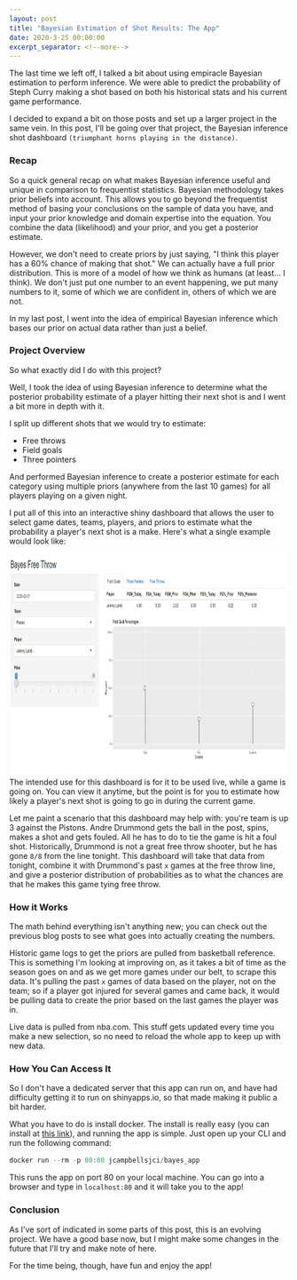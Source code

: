 ```yaml
---
layout: post
title: "Bayesian Estimation of Shot Results: The App"
date: 2020-3-25 00:00:00
excerpt_separator: <!--more-->
---
```


The last time we left off, I talked a bit about using empiracle Bayesian estimation to perform inference. We were able to predict the probability of Steph Curry making a shot based on both his historical stats and his current game performance.

I decided to expand a bit on those posts and set up a larger project in the same vein. In this post, I'll be going over that project, the Bayesian inference shot dashboard `(triumphant horns playing in the distance)`.

<!--more-->
### Recap ###

So a quick general recap on what makes Bayesian inference useful and unique in comparison to frequentist statistics. Bayesian methodology takes prior beliefs into account. This allows you to go beyond the frequentist method of basing your conclusions on the sample of data you have, and input your prior knowledge and domain expertise into the equation. You combine the data (likelihood) and your prior, and you get a posterior estimate.

However, we don't need to create priors by just saying, "I think this player has a 60% chance of making that shot." We can actually have a full prior distribution. This is more of a model of how we think as humans (at least... I think). We don't just put one number to an event happening, we put many numbers to it, some of which we are confident in, others of which we are not.

In my last post, I went into the idea of empirical Bayesian inference which bases our prior on actual data rather than just a belief.

### Project Overview ###

So what exactly did I do with this project?

Well, I took the idea of using Bayesian inference to determine what the posterior probability estimate of a player hitting their next shot is and I went a bit more in depth with it.

I split up different shots that we would try to estimate:

-   Free throws
-   Field goals
-   Three pointers

And performed Bayesian inference to create a posterior estimate for each category using multiple priors (anywhere from the last 10 games) for all players playing on a given night.

I put all of this into an interactive shiny dashboard that allows the user to select game dates, teams, players, and priors to estimate what the probability a player's next shot is a make. Here's what a single example would look like:

<center>
<img src="../images/post19_bayes-dashboard/bayes_app_screenshot.PNG" id="id" class="class" width="800" height="400" />
</center>
The intended use for this dashboard is for it to be used live, while a game is going on. You can view it anytime, but the point is for you to estimate how likely a player's next shot is going to go in during the current game.

Let me paint a scenario that this dashboard may help with: you're team is up 3 against the Pistons. Andre Drummond gets the ball in the post, spins, makes a shot and gets fouled. All he has to do to tie the game is hit a foul shot. Historically, Drummond is not a great free throw shooter, but he has gone `8/8` from the line tonight. This dashboard will take that data from tonight, combine it with Drummond's past `x` games at the free throw line, and give a posterior distribution of probabilities as to what the chances are that he makes this game tying free throw.

### How it Works ###

The math behind everything isn't anything new; you can check out the previous blog posts to see what goes into actually creating the numbers.

Historic game logs to get the priors are pulled from basketball reference. This is something I'm looking at improving on, as it takes a bit of time as the season goes on and as we get more games under our belt, to scrape this data. It's pulling the past `x` games of data based on the player, not on the team; so if a player got injured for several games and came back, it would be pulling data to create the prior based on the last games the player was in.

Live data is pulled from nba.com. This stuff gets updated every time you make a new selection, so no need to reload the whole app to keep up with new data.

### How You Can Access It ###

So I don't have a dedicated server that this app can run on, and have had difficulty getting it to run on shinyapps.io, so that made making it public a bit harder.

What you have to do is install docker. The install is really easy (you can install at [this link](https://docs.docker.com/install/)), and running the app is simple. Just open up your CLI and run the following command:

``` r
docker run --rm -p 80:80 jcampbellsjci/bayes_app
```

This runs the app on port 80 on your local machine. You can go into a browser and type in `localhost:80` and it will take you to the app!

### Conclusion ###

As I've sort of indicated in some parts of this post, this is an evolving project. We have a good base now, but I might make some changes in the future that I'll try and make note of here.

For the time being, though, have fun and enjoy the app!
